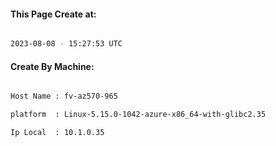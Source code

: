 
   
#### This Page Create at:

```bash

2023-08-08 - 15:27:53 UTC

```

#### Create By Machine:

```bash

Host Name : fv-az570-965

platform  : Linux-5.15.0-1042-azure-x86_64-with-glibc2.35

Ip Local  : 10.1.0.35

```

